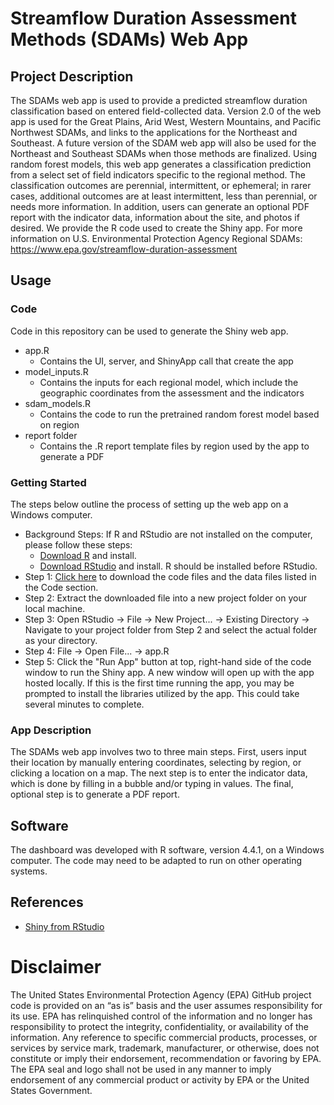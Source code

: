 # Streamflow Duration Assessment Methods (SDAMs) Web App

## Project Description
The SDAMs web app is used to provide a predicted streamflow duration classification based on entered field-collected data. Version 2.0 of the web app is used for the Great Plains, Arid West, Western Mountains, and Pacific Northwest SDAMs, and links to the applications for the Northeast and Southeast. A future version of the SDAM web app will also be used for the Northeast and Southeast SDAMs when those methods are finalized. Using random forest models, this web app generates a classification prediction from a select set of field indicators specific to the regional method. The classification outcomes are perennial, intermittent, or ephemeral; in rarer cases, additional outcomes are at least intermittent, less than perennial, or needs more information. In addition, users can generate an optional PDF report with the indicator data, information about the site, and photos if desired. We provide the R code used to create the Shiny app. For more information on U.S. Environmental Protection Agency Regional SDAMs: https://www.epa.gov/streamflow-duration-assessment
## Usage
### Code
Code in this repository can be used to generate the Shiny web app. 
* app.R
  * Contains the UI, server, and ShinyApp call that create the app
* model_inputs.R
  * Contains the inputs for each regional model, which include the geographic coordinates from the assessment and the indicators 
* sdam_models.R
  * Contains the code to run the pretrained random forest model based on region
* report folder
  * Contains the .R report template files by region used by the app to generate a PDF 
  
### Getting Started
The steps below outline the process of setting up the web app on a Windows computer. 
* Background Steps: If R and RStudio are not installed on the computer, please follow these steps:
	* [Download R](https://www.r-project.org/) and install.
	* [Download RStudio](https://posit.co/) and install. R should be installed before RStudio.
* Step 1: [Click here](https://github.com/USEPA/SDAM-web-app/archive/refs/heads/main.zip) to download the code files and the data files listed in the Code section.
* Step 2: Extract the downloaded file into a new project folder on your local machine.
* Step 3: Open RStudio -> File -> New Project... -> Existing Directory -> Navigate to your project folder from Step 2 and select the actual folder as your directory.
* Step 4: File -> Open File... -> app.R
* Step 5: Click the "Run App" button at top, right-hand side of the code window to run the Shiny app.  A new window will open up with the app hosted locally.  If this is the first time running the app, you may be prompted to install the libraries utilized by the app.  This could take several minutes to complete.

### App Description
The SDAMs web app involves two to three main steps. First, users input their location by manually entering coordinates, selecting by region, or clicking a location on a map. The next step is to enter the indicator data, which is done by filling in a bubble and/or typing in values. The final, optional step is to generate a PDF report. 


## Software
The dashboard was developed with R software, version 4.4.1, on a Windows computer.  The code may need to be adapted to run on other operating systems.

## References
* [Shiny from RStudio](https://shiny.rstudio.com/)


# Disclaimer 
The United States Environmental Protection Agency (EPA) GitHub project code is provided on an “as is” basis and the user assumes responsibility for its use. EPA has relinquished control of the information and no longer has responsibility to protect the integrity, confidentiality, or availability of the information. Any reference to specific commercial products, processes, or services by service mark, trademark, manufacturer, or otherwise, does not constitute or imply their endorsement, recommendation or favoring by EPA. The EPA seal and logo shall not be used in any manner to imply endorsement of any commercial product or activity by EPA or the United States Government.
